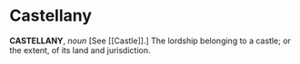 # Castellany

**CASTELLANY**, _noun_ \[See [[Castle]].\] The lordship belonging to a castle; or the extent, of its land and jurisdiction.